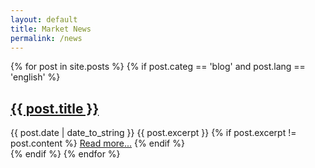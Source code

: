 ```yaml
---
layout: default 
title: Market News 
permalink: /news
---
```


<div class="posts">
 {% for post in site.posts %}
  {% if post.categ == 'blog' and post.lang == 'english' %}
   <div class="post pb-5">
   <h2 class="post-title"><a class="text-dark" href="{{ site.baseurl }}{{ post.url }}">
   {{ post.title }}
   </a></h2>
   <span class="post-date">{{ post.date | date_to_string }}</span>
   {{ post.excerpt }}
   {% if post.excerpt != post.content %}
   <a class="btn btn-light btn-block" href="{{ site.baseurl }}{{ post.url }}">Read more...</a>
   {% endif %}
   </div>
  {% endif %}
 {% endfor %}
</div>

